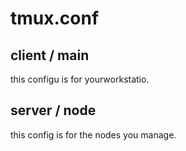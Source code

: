 tmux.conf
===========

client / main
-------------
this configu is for yourworkstatio.


server / node
-------------
this config is for the nodes you manage.

